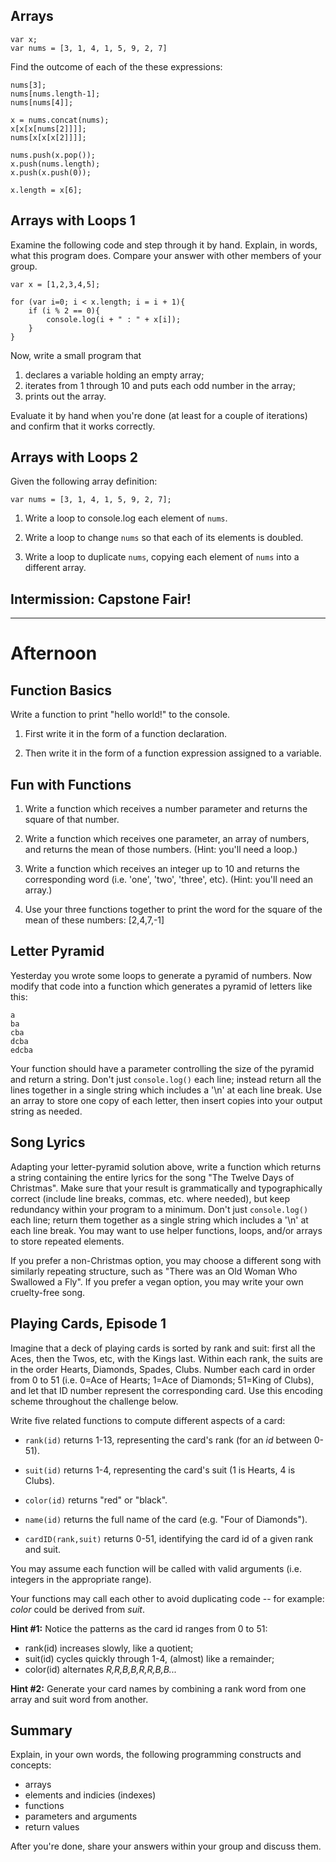 
## Arrays
```
var x;
var nums = [3, 1, 4, 1, 5, 9, 2, 7]
```

Find the outcome of each of the these expressions:

```
nums[3];
nums[nums.length-1];
nums[nums[4]];

x = nums.concat(nums);
x[x[x[nums[2]]]];
nums[x[x[x[2]]]];

nums.push(x.pop());
x.push(nums.length);
x.push(x.push(0));

x.length = x[6];
```

## Arrays with Loops 1

Examine the following code and step through it by hand. Explain, in words, what this program does. Compare your answer with other members of your group.

```
var x = [1,2,3,4,5];

for (var i=0; i < x.length; i = i + 1){
    if (i % 2 == 0){
        console.log(i + " : " + x[i]);
    }
}
```

Now, write a small program that

1.  declares a variable holding an empty array;
2.  iterates from 1 through 10 and puts each odd number in the array;
3.  prints out the array.

Evaluate it by hand when you're done (at least for a couple of iterations) and confirm that it works correctly.


## Arrays with Loops 2

Given the following array definition:
```
var nums = [3, 1, 4, 1, 5, 9, 2, 7];
```

1. Write a loop to console.log each element of `nums`.

2. Write a loop to change `nums` so that each of its elements is doubled.

3. Write a loop to duplicate `nums`, copying each element of `nums` into a different array.


## Intermission: Capstone Fair!

---

# Afternoon

## Function Basics

Write a function to print "hello world!" to the console.

1.  First write it in the form of a function declaration.

2.  Then write it in the form of a function expression assigned to a variable.


## Fun with Functions

1. Write a function which receives a number parameter and returns the square of that number.

2. Write a function which receives one parameter, an array of numbers, and returns the mean of those numbers.  (Hint: you'll need a loop.)

3. Write a function which receives an integer up to 10 and returns the corresponding word (i.e. 'one', 'two', 'three', etc).  (Hint: you'll need an array.)

4.  Use your three functions together to print the word for the square of the mean of these numbers: [2,4,7,-1]

<!-- POSTPONE until 08-functions2?
## Still More Fun

Examine the following code and execute it by hand.

```
var thing = function (fun, arg, num) {
	var result = arg;
	for (var i = 0; i < num; i = i+1) {
		arg = fun(arg);
	}
	return arg;
}

var mult = function (num){
	return num*num;
}

console.log(thing(mult,2,3));
```

Explain in words what this program does.

-->

## Letter Pyramid

Yesterday you wrote some loops to generate a pyramid of numbers.
Now modify that code into a function which generates a pyramid of letters like this:
```
a
ba
cba
dcba
edcba
```

Your function should have a parameter controlling the size of the pyramid and return a string.
Don't just `console.log()` each line;  instead return all the lines together in a single string which includes a '\n' at each line break.  Use an array to store one copy of each letter, then insert copies into your output string as needed.

## Song Lyrics

Adapting your letter-pyramid solution above, write a function which returns a string containing the entire lyrics for the song "The Twelve Days of Christmas".  Make sure that your result is grammatically and typographically correct (include line breaks, commas, etc. where needed), but keep redundancy within your program to a minimum.  Don't just `console.log()` each line; return them together as a single string which includes a '\n' at each line break.
You may want to use helper functions, loops, and/or arrays to store repeated elements.

If you prefer a non-Christmas option, you may choose a different song with similarly repeating structure, such as "There was an Old Woman Who Swallowed a Fly".  If you prefer a vegan option, you may write your own cruelty-free song.

## Playing Cards, Episode 1

Imagine that a deck of playing cards is sorted by rank and suit: first all the Aces, then the Twos, etc, with the Kings last.  Within each rank, the suits are in the order Hearts, Diamonds, Spades, Clubs.  Number each card in order from 0 to 51 (i.e. 0=Ace of Hearts; 1=Ace of Diamonds; 51=King of Clubs), and let that ID number represent the corresponding card.  Use this encoding scheme throughout the challenge below.

Write five related functions to compute different aspects of a card:

* `rank(id)` returns 1-13, representing the card's rank (for an _id_ between 0-51).

* `suit(id)` returns 1-4, representing the card's suit (1 is Hearts, 4 is Clubs).

* `color(id)` returns "red" or "black".

* `name(id)` returns the full name of the card (e.g. "Four of Diamonds").

* `cardID(rank,suit)` returns 0-51, identifying the card id of a given rank and suit.

You may assume each function will be called with valid arguments (i.e. integers in the appropriate range).

Your functions may call each other to avoid duplicating code -- for example: _color_ could be derived from _suit_.

**Hint #1:** Notice the patterns as the card id ranges from 0 to 51:

- rank(id) increases slowly, like a quotient;
- suit(id) cycles quickly through 1-4, (almost) like a remainder;
- color(id) alternates _R,R,B,B,R,R,B,B..._

**Hint #2:** Generate your card names by combining a rank word from one array and suit word from another.


## Summary

Explain, in your own words, the following programming constructs and concepts:

-	arrays
-	elements and indicies (indexes)
-	functions
-	parameters and arguments
-	return values

After you're done, share your answers within your group and discuss them.
